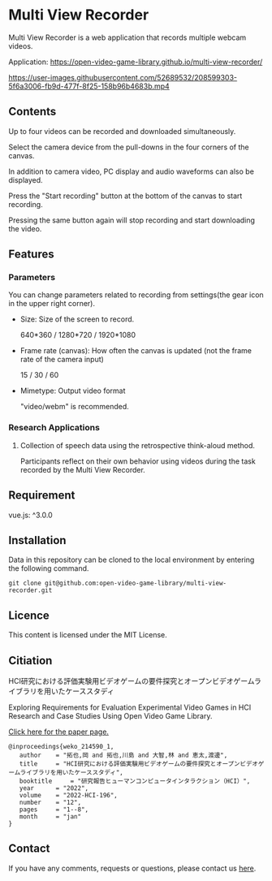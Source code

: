 # Multi View Recorder

Multi View Recorder is a web application that records multiple webcam videos.

Application: https://open-video-game-library.github.io/multi-view-recorder/

https://user-images.githubusercontent.com/52689532/208599303-5f6a3006-fb9d-477f-8f25-158b96b4683b.mp4


## Contents

Up to four videos can be recorded and downloaded simultaneously.

Select the camera device from the pull-downs in the four corners of the canvas.

In addition to camera video, PC display and audio waveforms can also be displayed.

Press the "Start recording" button at the bottom of the canvas to start recording.

Pressing the same button again will stop recording and start downloading the video.


## Features

### Parameters

You can change parameters related to recording from settings(the gear icon in the upper right corner).

- Size: Size of the screen to record.

   640\*360 / 1280\*720 / 1920\*1080

- Frame rate (canvas): How often the canvas is updated (not the frame rate of the camera input)

   15 / 30 / 60

- Mimetype: Output video format

   "video/webm" is recommended.

### Research Applications

1. Collection of speech data using the retrospective think-aloud method.

   Participants reflect on their own behavior using videos during the task recorded by the Multi View Recorder.


## Requirement

vue.js: ^3.0.0


## Installation

Data in this repository can be cloned to the local environment by entering the following command.

```
git clone git@github.com:open-video-game-library/multi-view-recorder.git
```


## Licence

This content is licensed under the MIT License.


## Citiation

HCI研究における評価実験用ビデオゲームの要件探究とオープンビデオゲームライブラリを用いたケーススタディ

Exploring Requirements for Evaluation Experimental Video Games in HCI Research and Case Studies Using Open Video Game Library.

[Click here for the paper page.](http://id.nii.ac.jp/1001/00214482/)

```
@inproceedings{weko_214590_1,
   author	 = "拓也,岡 and 拓也,川島 and 大智,林 and 恵太,渡邊",
   title	 = "HCI研究における評価実験用ビデオゲームの要件探究とオープンビデオゲームライブラリを用いたケーススタディ",
   booktitle	 = "研究報告ヒューマンコンピュータインタラクション（HCI）",
   year 	 = "2022",
   volume	 = "2022-HCI-196",
   number	 = "12",
   pages	 = "1--8",
   month	 = "jan"
}
```


## Contact

If you have any comments, requests or questions, please contact us [here](https://open-video-game-library.github.io/info/contact/).

